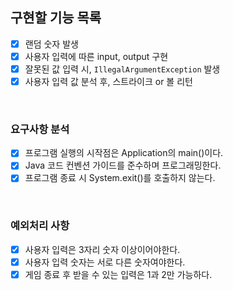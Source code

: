 ## 구현할 기능 목록

- [x] 랜덤 숫자 발생
- [x] 사용자 입력에 따른 input, output 구현
- [x] 잘못된 값 입력 시, `IllegalArgumentException` 발생
- [x] 사용자 입력 값 분석 후, 스트라이크 or 볼 리턴

<br>

### 요구사항 분석

- [x] 프로그램 실행의 시작점은 Application의 main()이다.
- [x] Java 코드 컨벤션 가이드를 준수하며 프로그래밍한다.
- [x] 프로그램 종료 시 System.exit()를 호출하지 않는다.

<br>

### 예외처리 사항

- [x] 사용자 입력은 3자리 숫자 이상이어야한다.
- [x] 사용자 입력 숫자는 서로 다른 숫자여야한다.
- [x] 게임 종료 후 받을 수 있는 입력은 1과 2만 가능하다.
